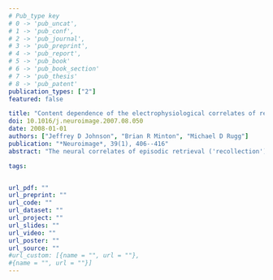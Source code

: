 ```yaml
---
# Pub_type key
# 0 -> 'pub_uncat',
# 1 -> 'pub_conf',
# 2 -> 'pub_journal',
# 3 -> 'pub_preprint',
# 4 -> 'pub_report',
# 5 -> 'pub_book'
# 6 -> 'pub_book_section'
# 7 -> 'pub_thesis'
# 8 -> 'pub_patent'
publication_types: ["2"]
featured: false

title: "Content dependence of the electrophysiological correlates of recollection"
doi: 10.1016/j.neuroimage.2007.08.050
date: 2008-01-01
authors: ["Jeffrey D Johnson", "Brian R Minton", "Michael D Rugg"]
publication: "*Neuroimage*, 39(1), 406--416"
abstract: "The neural correlates of episodic retrieval ('recollection') have been shown to differ according to the content of retrieved episodes. It has been hypothesized that these content-dependent differences reflect the 'reinstatement' of encoding-related processes or representations at the time of recollection. It remains unclear, however, whether these effects directly reflect the recollection of differential episodic content, as would be predicted by the reinstatement hypothesis, or whether they are instead associated with processes that are contingent on successful recollection. To address this issue, the present study employed event-related potentials (ERPs), permitting the investigation of the temporal dynamics of content-dependent neural effects during retrieval, and in particular, their onset with respect to well-established ERP correlates of recollection, such as the left parietal old-new effect. Subjects studied a series of words that were each presented in the context of one of two encoding tasks. One task required the covert generation of a sentence incorporating each word, whereas the other required imagining the object corresponding to each word within a superimposed scenic picture. Memory for the words was subsequently tested with the 'remember/know' procedure. ERPs elicited by recollected words differed according to the prior encoding history of the word, beginning at approximately 300 ms following word onset. These content-dependent ERP differences were maximal over the anterior scalp and, importantly, onset as early as the left parietal old-new effect. The findings demonstrate that content-dependent neural activity during retrieval can occur in a timeframe that is compatible with a direct role in the recollection and representation of episodic information."

tags: 


url_pdf: ""
url_preprint: ""
url_code: ""
url_dataset: ""
url_project: ""
url_slides: ""
url_video: ""
url_poster: ""
url_source: ""
#url_custom: [{name = "", url = ""},
#{name = "", url = ""}]
---
```


